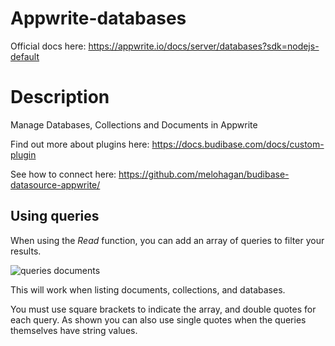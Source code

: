 # Appwrite-databases
Official docs here: https://appwrite.io/docs/server/databases?sdk=nodejs-default

# Description
Manage Databases, Collections and Documents in Appwrite

Find out more about plugins here: https://docs.budibase.com/docs/custom-plugin

See how to connect here: https://github.com/melohagan/budibase-datasource-appwrite/

## Using queries

When using the *Read* function, you can add an array of queries to filter your results.

![queries documents](https://github.com/melohagan/budibase-datasource-appwrite-databases/assets/101575380/28a7e38f-fed6-4c7a-b299-f66cf9c1eaec)

This will work when listing documents, collections, and databases.

You must use square brackets to indicate the array, and double quotes for each query. As shown you can also use single quotes when the queries themselves have string values.
